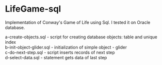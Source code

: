 # LifeGame-sql

Implementation of Conway's Game of Life using Sql. I tested it on Oracle database.

a-create-objects.sql     - script for creating database objects: table and unique index  
b-init-object-glider.sql - initialization of simple object - glider  
c-do-next-step.sql       - script inserts records of next step  
d-select-data.sql        - statement gets data of last step  
